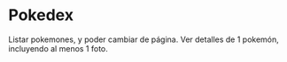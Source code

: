 # Pokedex
Listar pokemones, y poder cambiar de página. Ver detalles de 1 pokemón, incluyendo al menos 1 foto.
